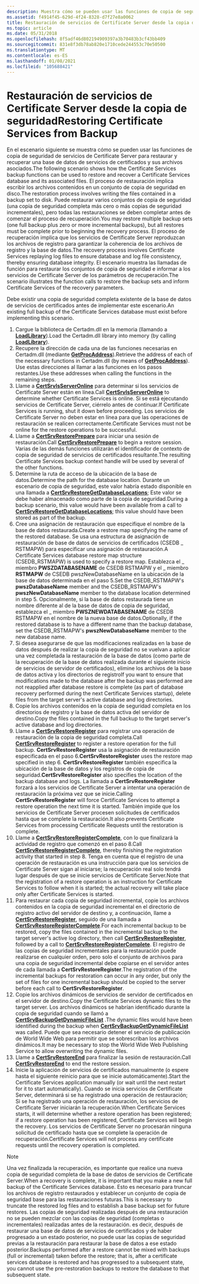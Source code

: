 ```yaml
---
description: Muestra cómo se pueden usar las funciones de copia de seguridad de servicios de Certificate Server para restaurar y recuperar una base de datos de servicios de certificados y sus archivos asociados.
ms.assetid: f4914f45-629d-4f24-8328-d7f27e8a0062
title: Restauración de servicios de Certificate Server desde la copia de seguridad
ms.topic: article
ms.date: 05/31/2018
ms.openlocfilehash: 8f5adf46d802194909397a3b70483b3cf43bb409
ms.sourcegitcommit: 831e8f3db78ab820e1710cede244553c70e50500
ms.translationtype: MT
ms.contentlocale: es-ES
ms.lasthandoff: 01/08/2021
ms.locfileid: "105688421"
---
```

# <a name="restoring-certificate-services-from-backup"></a><span data-ttu-id="54bcf-103">Restauración de servicios de Certificate Server desde la copia de seguridad</span><span class="sxs-lookup"><span data-stu-id="54bcf-103">Restoring Certificate Services from Backup</span></span>

<span data-ttu-id="54bcf-104">En el escenario siguiente se muestra cómo se pueden usar las funciones de copia de seguridad de servicios de Certificate Server para restaurar y recuperar una base de datos de servicios de certificados y sus archivos asociados.</span><span class="sxs-lookup"><span data-stu-id="54bcf-104">The following scenario shows how the Certificate Services backup functions can be used to restore and recover a Certificate Services database and its associated files.</span></span> <span data-ttu-id="54bcf-105">El proceso de restauración implica escribir los archivos contenidos en un conjunto de copia de seguridad en disco.</span><span class="sxs-lookup"><span data-stu-id="54bcf-105">The restoration process involves writing the files contained in a backup set to disk.</span></span> <span data-ttu-id="54bcf-106">Puede restaurar varios conjuntos de copia de seguridad (una copia de seguridad completa más cero o más copias de seguridad incrementales), pero todas las restauraciones se deben completar antes de comenzar el proceso de recuperación.</span><span class="sxs-lookup"><span data-stu-id="54bcf-106">You may restore multiple backup sets (one full backup plus zero or more incremental backups), but all restores must be complete prior to beginning the recovery process.</span></span> <span data-ttu-id="54bcf-107">El proceso de recuperación implica que los servicios de Certificate Server reproduzcan los archivos de registro para garantizar la coherencia de los archivos de registro y la base de datos.</span><span class="sxs-lookup"><span data-stu-id="54bcf-107">The recovery process involves Certificate Services replaying log files to ensure database and log file consistency, thereby ensuring database integrity.</span></span> <span data-ttu-id="54bcf-108">El escenario muestra las llamadas de función para restaurar los conjuntos de copia de seguridad e informar a los servicios de Certificate Server de los parámetros de recuperación.</span><span class="sxs-lookup"><span data-stu-id="54bcf-108">The scenario illustrates the function calls to restore the backup sets and inform Certificate Services of the recovery parameters.</span></span>

<span data-ttu-id="54bcf-109">Debe existir una copia de seguridad completa existente de la base de datos de servicios de certificados antes de implementar este escenario.</span><span class="sxs-lookup"><span data-stu-id="54bcf-109">An existing full backup of the Certificate Services database must exist before implementing this scenario.</span></span>

1.  <span data-ttu-id="54bcf-110">Cargue la biblioteca de Certadm.dll en la memoria (llamando a [**LoadLibrary**](/windows/win32/api/libloaderapi/nf-libloaderapi-loadlibrarya)).</span><span class="sxs-lookup"><span data-stu-id="54bcf-110">Load the Certadm.dll library into memory (by calling [**LoadLibrary**](/windows/win32/api/libloaderapi/nf-libloaderapi-loadlibrarya)).</span></span>
2.  <span data-ttu-id="54bcf-111">Recupere la dirección de cada una de las funciones necesarias en Certadm.dll (mediante [**GetProcAddress**](/windows/win32/api/libloaderapi/nf-libloaderapi-getprocaddress)).</span><span class="sxs-lookup"><span data-stu-id="54bcf-111">Retrieve the address of each of the necessary functions in Certadm.dll (by means of [**GetProcAddress**](/windows/win32/api/libloaderapi/nf-libloaderapi-getprocaddress)).</span></span> <span data-ttu-id="54bcf-112">Use estas direcciones al llamar a las funciones en los pasos restantes.</span><span class="sxs-lookup"><span data-stu-id="54bcf-112">Use these addresses when calling the functions in the remaining steps.</span></span>
3.  <span data-ttu-id="54bcf-113">Llame a [**CertSrvIsServerOnline**](/windows/desktop/api/Certbcli/nf-certbcli-certsrvisserveronlinew) para determinar si los servicios de Certificate Server están en línea.</span><span class="sxs-lookup"><span data-stu-id="54bcf-113">Call [**CertSrvIsServerOnline**](/windows/desktop/api/Certbcli/nf-certbcli-certsrvisserveronlinew) to determine whether Certificate Services is online.</span></span> <span data-ttu-id="54bcf-114">Si se está ejecutando servicios de Certificate Server, ciérrelo antes de continuar.</span><span class="sxs-lookup"><span data-stu-id="54bcf-114">If Certificate Services is running, shut it down before proceeding.</span></span> <span data-ttu-id="54bcf-115">Los servicios de Certificate Server no deben estar en línea para que las operaciones de restauración se realicen correctamente.</span><span class="sxs-lookup"><span data-stu-id="54bcf-115">Certificate Services must not be online for the restore operations to be successful.</span></span>
4.  <span data-ttu-id="54bcf-116">Llame a [**CertSrvRestorePrepare**](/windows/desktop/api/Certbcli/nf-certbcli-certsrvrestorepreparew) para iniciar una sesión de restauración.</span><span class="sxs-lookup"><span data-stu-id="54bcf-116">Call [**CertSrvRestorePrepare**](/windows/desktop/api/Certbcli/nf-certbcli-certsrvrestorepreparew) to begin a restore session.</span></span> <span data-ttu-id="54bcf-117">Varias de las demás funciones utilizarán el identificador de contexto de copia de seguridad de servicios de certificados resultante.</span><span class="sxs-lookup"><span data-stu-id="54bcf-117">The resulting Certificate Services backup context handle will be used by several of the other functions.</span></span>
5.  <span data-ttu-id="54bcf-118">Determine la ruta de acceso de la ubicación de la base de datos.</span><span class="sxs-lookup"><span data-stu-id="54bcf-118">Determine the path for the database location.</span></span> <span data-ttu-id="54bcf-119">Durante un escenario de copia de seguridad, este valor habría estado disponible en una llamada a [**CertSrvRestoreGetDatabaseLocations**](/windows/desktop/api/Certbcli/nf-certbcli-certsrvrestoregetdatabaselocationsw); Este valor se debe haber almacenado como parte de la copia de seguridad.</span><span class="sxs-lookup"><span data-stu-id="54bcf-119">During a backup scenario, this value would have been available from a call to [**CertSrvRestoreGetDatabaseLocations**](/windows/desktop/api/Certbcli/nf-certbcli-certsrvrestoregetdatabaselocationsw); this value should have been stored as part of the backup.</span></span>
6.  <span data-ttu-id="54bcf-120">Cree una asignación de restauración que especifique el nombre de la base de datos restaurada.</span><span class="sxs-lookup"><span data-stu-id="54bcf-120">Create a restore map specifying the name of the restored database.</span></span> <span data-ttu-id="54bcf-121">Se usa una estructura de asignación de restauración de base de datos de servicios de certificados (CSEDB \_ RSTMAPW) para especificar una asignación de restauración.</span><span class="sxs-lookup"><span data-stu-id="54bcf-121">A Certificate Services database restore map structure (CSEDB\_RSTMAPW) is used to specify a restore map.</span></span> <span data-ttu-id="54bcf-122">Establezca el \_ miembro **PWSZDATABASENAME** de CSEDB RSTMAPW y el \_ miembro **RSTMAPW** de CSEDB pwszNewDatabaseName en la ubicación de la base de datos determinada en el paso 5.</span><span class="sxs-lookup"><span data-stu-id="54bcf-122">Set the CSEDB\_RSTMAPW's **pwszDatabaseName** member and the CSEDB\_RSTMAPW's **pwszNewDatabaseName** member to the database location determined in step 5.</span></span> <span data-ttu-id="54bcf-123">Opcionalmente, si la base de datos restaurada tiene un nombre diferente al de la base de datos de copia de seguridad, establezca el \_ miembro **PWSZNEWDATABASENAME** de CSEDB RSTMAPW en el nombre de la nueva base de datos.</span><span class="sxs-lookup"><span data-stu-id="54bcf-123">Optionally, if the restored database is to have a different name than the backup database, set the CSEDB\_RSTMAPW's **pwszNewDatabaseName** member to the new database name.</span></span>
7.  <span data-ttu-id="54bcf-124">Si desea asegurarse de que las modificaciones realizadas en la base de datos después de realizar la copia de seguridad no se vuelvan a aplicar una vez completada la restauración de la base de datos (como parte de la recuperación de la base de datos realizada durante el siguiente inicio de servicios de servidor de certificados), elimine los archivos de la base de datos activa y los directorios de registro</span><span class="sxs-lookup"><span data-stu-id="54bcf-124">If you want to ensure that modifications made to the database after the backup was performed are not reapplied after database restore is complete (as part of database recovery performed during the next Certificate Services startup), delete files from the target server's active database and log directories.</span></span>
8.  <span data-ttu-id="54bcf-125">Copie los archivos contenidos en la copia de seguridad completa en los directorios de registro y la base de datos activa del servidor de destino.</span><span class="sxs-lookup"><span data-stu-id="54bcf-125">Copy the files contained in the full backup to the target server's active database and log directories.</span></span>
9.  <span data-ttu-id="54bcf-126">Llame a [**CertSrvRestoreRegister**](/windows/desktop/api/Certbcli/nf-certbcli-certsrvrestoreregisterw) para registrar una operación de restauración de la copia de seguridad completa.</span><span class="sxs-lookup"><span data-stu-id="54bcf-126">Call [**CertSrvRestoreRegister**](/windows/desktop/api/Certbcli/nf-certbcli-certsrvrestoreregisterw) to register a restore operation for the full backup.</span></span> <span data-ttu-id="54bcf-127">**CertSrvRestoreRegister** usa la asignación de restauración especificada en el paso 6.</span><span class="sxs-lookup"><span data-stu-id="54bcf-127">**CertSrvRestoreRegister** uses the restore map specified in step 6.</span></span> <span data-ttu-id="54bcf-128">**CertSrvRestoreRegister** también especifica la ubicación de la base de datos y los registros de copia de seguridad.</span><span class="sxs-lookup"><span data-stu-id="54bcf-128">**CertSrvRestoreRegister** also specifies the location of the backup database and logs.</span></span> <span data-ttu-id="54bcf-129">La llamada a **CertSrvRestoreRegister** forzará a los servicios de Certificate Server a intentar una operación de restauración la próxima vez que se inicie.</span><span class="sxs-lookup"><span data-stu-id="54bcf-129">Calling **CertSrvRestoreRegister** will force Certificate Services to attempt a restore operation the next time it is started.</span></span> <span data-ttu-id="54bcf-130">También impide que los servicios de Certificate Server procesen solicitudes de certificados hasta que se complete la restauración.</span><span class="sxs-lookup"><span data-stu-id="54bcf-130">It also prevents Certificate Services from processing Certificate Requests until the restoration is complete.</span></span>
10. <span data-ttu-id="54bcf-131">Llame a [**CertSrvRestoreRegisterComplete**](/windows/desktop/api/Certbcli/nf-certbcli-certsrvrestoreregistercomplete), con lo que finalizará la actividad de registro que comenzó en el paso 8.</span><span class="sxs-lookup"><span data-stu-id="54bcf-131">Call [**CertSrvRestoreRegisterComplete**](/windows/desktop/api/Certbcli/nf-certbcli-certsrvrestoreregistercomplete), thereby finishing the registration activity that started in step 8.</span></span> <span data-ttu-id="54bcf-132">Tenga en cuenta que el registro de una operación de restauración es una instrucción para que los servicios de Certificate Server sigan al iniciarse; la recuperación real solo tendrá lugar después de que se inicie servicios de Certificate Server.</span><span class="sxs-lookup"><span data-stu-id="54bcf-132">Note that the registration of a restore operation is an instruction for Certificate Services to follow when it is started; the actual recovery will take place only after Certificate Services is started.</span></span>
11. <span data-ttu-id="54bcf-133">Para restaurar cada copia de seguridad incremental, copie los archivos contenidos en la copia de seguridad incremental en el directorio de registro activo del servidor de destino y, a continuación, llame a [**CertSrvRestoreRegister**](/windows/desktop/api/Certbcli/nf-certbcli-certsrvrestoreregisterw), seguido de una llamada a [**CertSrvRestoreRegisterComplete**](/windows/desktop/api/Certbcli/nf-certbcli-certsrvrestoreregistercomplete).</span><span class="sxs-lookup"><span data-stu-id="54bcf-133">For each incremental backup to be restored, copy the files contained in the incremental backup to the target server's active log directory, then call [**CertSrvRestoreRegister**](/windows/desktop/api/Certbcli/nf-certbcli-certsrvrestoreregisterw), followed by a call to [**CertSrvRestoreRegisterComplete**](/windows/desktop/api/Certbcli/nf-certbcli-certsrvrestoreregistercomplete).</span></span> <span data-ttu-id="54bcf-134">El registro de las copias de seguridad incrementales para la restauración puede realizarse en cualquier orden, pero solo el conjunto de archivos para una copia de seguridad incremental debe copiarse en el servidor antes de cada llamada a **CertSrvRestoreRegister**.</span><span class="sxs-lookup"><span data-stu-id="54bcf-134">The registration of the incremental backups for restoration can occur in any order, but only the set of files for one incremental backup should be copied to the server before each call to **CertSrvRestoreRegister**.</span></span>
12. <span data-ttu-id="54bcf-135">Copie los archivos dinámicos de servicios de servidor de certificados en el servidor de destino.</span><span class="sxs-lookup"><span data-stu-id="54bcf-135">Copy the Certificate Services dynamic files to the target server.</span></span> <span data-ttu-id="54bcf-136">Los archivos dinámicos se habrían identificado durante la copia de seguridad cuando se llamó a [**CertSrvBackupGetDynamicFileList**](/windows/desktop/api/Certbcli/nf-certbcli-certsrvbackupgetdynamicfilelistw) .</span><span class="sxs-lookup"><span data-stu-id="54bcf-136">The dynamic files would have been identified during the backup when [**CertSrvBackupGetDynamicFileList**](/windows/desktop/api/Certbcli/nf-certbcli-certsrvbackupgetdynamicfilelistw) was called.</span></span> <span data-ttu-id="54bcf-137">Puede que sea necesario detener el servicio de publicación de World Wide Web para permitir que se sobrescriban los archivos dinámicos.</span><span class="sxs-lookup"><span data-stu-id="54bcf-137">It may be necessary to stop the World Wide Web Publishing Service to allow overwriting the dynamic files.</span></span>
13. <span data-ttu-id="54bcf-138">Llame a [**CertSrvRestoreEnd**](/windows/desktop/api/Certbcli/nf-certbcli-certsrvrestoreend) para finalizar la sesión de restauración.</span><span class="sxs-lookup"><span data-stu-id="54bcf-138">Call [**CertSrvRestoreEnd**](/windows/desktop/api/Certbcli/nf-certbcli-certsrvrestoreend) to end the restore session.</span></span>
14. <span data-ttu-id="54bcf-139">Inicie la aplicación de servicios de certificados manualmente (o espere hasta el siguiente reinicio para que se inicie automáticamente).</span><span class="sxs-lookup"><span data-stu-id="54bcf-139">Start the Certificate Services application manually (or wait until the next restart for it to start automatically).</span></span> <span data-ttu-id="54bcf-140">Cuando se inicia servicios de Certificate Server, determinará si se ha registrado una operación de restauración; Si se ha registrado una operación de restauración, los servicios de Certificate Server iniciarán la recuperación.</span><span class="sxs-lookup"><span data-stu-id="54bcf-140">When Certificate Services starts, it will determine whether a restore operation has been registered; if a restore operation has been registered, Certificate Services will begin the recovery.</span></span> <span data-ttu-id="54bcf-141">Los servicios de Certificate Server no procesarán ninguna solicitud de certificado hasta que se complete la operación de recuperación.</span><span class="sxs-lookup"><span data-stu-id="54bcf-141">Certificate Services will not process any certificate requests until the recovery operation is completed.</span></span>

> [!Note]  
> <span data-ttu-id="54bcf-142">Una vez finalizada la recuperación, es importante que realice una nueva copia de seguridad completa de la base de datos de servicios de Certificate Server.</span><span class="sxs-lookup"><span data-stu-id="54bcf-142">When a recovery is complete, it is important that you make a new full backup of the Certificate Services database.</span></span> <span data-ttu-id="54bcf-143">Esto es necesario para truncar los archivos de registro restaurados y establecer un conjunto de copia de seguridad base para las restauraciones futuras.</span><span class="sxs-lookup"><span data-stu-id="54bcf-143">This is necessary to truncate the restored log files and to establish a base backup set for future restores.</span></span> <span data-ttu-id="54bcf-144">Las copias de seguridad realizadas después de una restauración no se pueden mezclar con las copias de seguridad (completas o incrementales) realizadas antes de la restauración. es decir, después de restaurar una base de datos de servicios de certificados y de haber progresado a un estado posterior, no puede usar las copias de seguridad previas a la restauración para restaurar la base de datos a ese estado posterior.</span><span class="sxs-lookup"><span data-stu-id="54bcf-144">Backups performed after a restore cannot be mixed with backups (full or incremental) taken before the restore; that is, after a certificate services database is restored and has progressed to a subsequent state, you cannot use the pre-restoration backups to restore the database to that subsequent state.</span></span>

 

 

 
